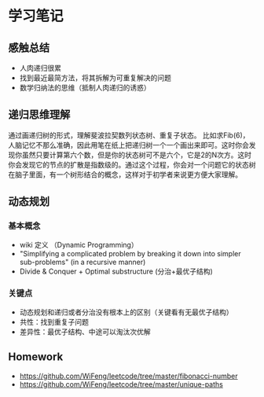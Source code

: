 # 学习笔记

## 感触总结

* 人肉递归很累
* 找到最近最简方法，将其拆解为可重复解决的问题
* 数学归纳法的思维（抵制人肉递归的诱惑）

## 递归思维理解

通过画递归树的形式，理解斐波拉契数列状态树、重复子状态。 比如求Fib(6)，人脑记忆不那么准确，因此用笔在纸上把递归树一个一个画出来即可。这时你会发现你虽然只要计算第六个数，但是你的状态树可不是六个，它是2的N次方。这时你会发现它的节点的扩散是指数级的。通过这个过程，你会对一个问题它的状态树在脑子里面，有一个树形结合的概念，这样对于初学者来说更方便大家理解。

## 动态规划

### 基本概念

* wiki 定义 （Dynamic Programming）
* "Simplifying a complicated problem by breaking it down into simpler sub-problems" (in a recursive manner)
* Divide & Conquer + Optimal substructure (分治+最优子结构)

### 关键点

* 动态规划和递归或者分治没有根本上的区别（关键看有无最优子结构）
* 共性：找到重复子问题
* 差异性：最优子结构、中途可以淘汰次优解
  
## Homework

* https://github.com/WiFeng/leetcode/tree/master/fibonacci-number
* https://github.com/WiFeng/leetcode/tree/master/unique-paths